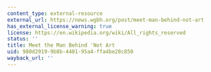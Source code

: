 ```yaml
---
content_type: external-resource
external_url: https://news.wgbh.org/post/meet-man-behind-not-art
has_external_license_warning: true
license: https://en.wikipedia.org/wiki/All_rights_reserved
status: ''
title: Meet the Man Behind 'Not Art
uid: 980d2919-9b8b-4401-95a4-ffa4be28c850
wayback_url: ''
---
```

